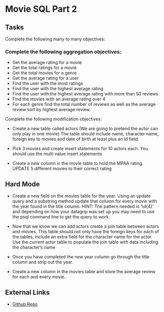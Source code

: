 # Movie SQL Part 2

## Tasks

Complete the following many to many objectives:

### Complete the following aggregation objectives:

* Get the average rating for a movie
* Get the total ratings for a movie
* Get the total movies for a genre
* Get the average rating for a user
* Find the user with the most ratings
* Find the user with the highest average rating
* Find the user with the highest average rating with more than 50 reviews
* Find the movies with an average rating over 4
* For each genre find the total number of reviews as well as the average review sort by highest average review.

Complete the following modification objectives:

* Create a new table called actors (We are going to pretend the actor can only play in one movie)
The table should include name, character name, foreign key to movies and date of birth at least plus an id field.

* Pick 3 movies and create insert statements for 10 actors each.  You should use the multi value insert statements

* Create a new column in the movie table to hold the MPAA rating.
UPDATE 5 different movies to their correct rating


## Hard Mode
* Create a new field on the movies table for the year.  Using an update query and a substring method update that column for every movie with the year found in the title column.
HINT: The pattern needed is '\d{4}' and depending on how your datagrip was set up you may need to use the psql command line to get the query to work.

* Now that we know we can add actors create a join table between actors and movies.  This table should not only have the foreign keys for each of the tables, include an extra field for the character name for the actor.  Use the current actor table to populate the join table with data including the character’s name

* Once you have completed the new year column go through the title column and strip out the year.

* Create a new column in the movies table and store the average review for each and every movie. 

## External Links
* [Github Repo](https://github.com/tiy-lv-java-2016-06/movie-sql-part-2)
